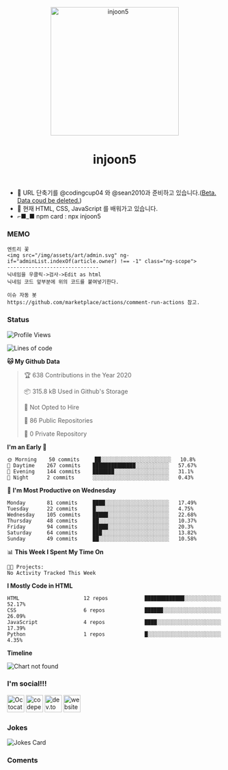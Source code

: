 <div align="center">
	<img width="300" height="300" src="https://avatars2.githubusercontent.com/u/52849281?s=1000&v=4 " alt="injoon5">
	<br>
	<p>
		<p>
			<sup>
				<h1 href="https://github.com/injoon5">injoon5</h1>
			</sup>
		</p>
		<br>
	</p>
</div>

- 🔭 URL  단축기를 @codingcup04 와 
     @sean2010과 준비하고 있습니다.(<a href="https://oijlink.glitch.me" target="_blank">Beta. Data coud be deleted.</a>) <br>
- 🌱 현재 HTML, CSS, JavaScript 를 배워가고 있습니다.
- ⌐■_■ npm card : npx injoon5

### MEMO

```text
엔트리 꽃
<img src="/img/assets/art/admin.svg" ng-if="adminList.indexOf(article.owner) !== -1" class="ng-scope">
------------------------------
닉네임을 우클릭->검사->Edit as html
닉네임 코드 앞부분에 위의 코드를 붙여넣기한다.

이슈 자동 봇
https://github.com/marketplace/actions/comment-run-actions 참고.
```
### Status
<!--START_SECTION:waka-->
![Profile Views](http://img.shields.io/badge/Profile%20Views-312-blue)

![Lines of code](https://img.shields.io/badge/From%20Hello%20World%20I%27ve%20Written-1.8%20million%20lines%20of%20code-blue)

**🐱 My Github Data** 

> 🏆 638 Contributions in the Year 2020
 > 
> 📦 315.8 kB Used in Github's Storage 
 > 
> 🚫 Not Opted to Hire
 > 
> 📜 86 Public Repositories
 > 
> 🔑 0 Private Repository 
 > 
**I'm an Early 🐤** 

```text
🌞 Morning    50 commits     ██░░░░░░░░░░░░░░░░░░░░░░░   10.8% 
🌆 Daytime    267 commits    ██████████████░░░░░░░░░░░   57.67% 
🌃 Evening    144 commits    ███████░░░░░░░░░░░░░░░░░░   31.1% 
🌙 Night      2 commits      ░░░░░░░░░░░░░░░░░░░░░░░░░   0.43%

```
📅 **I'm Most Productive on Wednesday** 

```text
Monday       81 commits     ████░░░░░░░░░░░░░░░░░░░░░   17.49% 
Tuesday      22 commits     █░░░░░░░░░░░░░░░░░░░░░░░░   4.75% 
Wednesday    105 commits    █████░░░░░░░░░░░░░░░░░░░░   22.68% 
Thursday     48 commits     ██░░░░░░░░░░░░░░░░░░░░░░░   10.37% 
Friday       94 commits     █████░░░░░░░░░░░░░░░░░░░░   20.3% 
Saturday     64 commits     ███░░░░░░░░░░░░░░░░░░░░░░   13.82% 
Sunday       49 commits     ██░░░░░░░░░░░░░░░░░░░░░░░   10.58%

```


📊 **This Week I Spent My Time On** 

```text
🐱‍💻 Projects: 
No Activity Tracked This Week

```

**I Mostly Code in HTML** 

```text
HTML                     12 repos            █████████████░░░░░░░░░░░░   52.17% 
CSS                      6 repos             ██████░░░░░░░░░░░░░░░░░░░   26.09% 
JavaScript               4 repos             ████░░░░░░░░░░░░░░░░░░░░░   17.39% 
Python                   1 repos             █░░░░░░░░░░░░░░░░░░░░░░░░   4.35%

```


**Timeline**

![Chart not found](https://github.com/injoon5/injoon5/blob/master/charts/bar_graph.png) 


<!--END_SECTION:waka-->


### I'm social!!!

[<img src='https://github.githubassets.com/images/icons/emoji/octocat.png' alt='Octocat' height='40'>](https://github.com/injoon5)  [<img src='https://cdn.jsdelivr.net/npm/simple-icons@3.0.1/icons/codepen.svg' alt='codepen' height='40'>](https://codepen.io/injoon5)  [<img src='https://cdn.jsdelivr.net/npm/simple-icons@3.0.1/icons/dev-dot-to.svg' alt='dev.to' height='40'>](https://dev.to/injoon5)  [<img src='https://cdn.jsdelivr.net/npm/simple-icons@3.0.1/icons/icloud.svg' alt='website' height='40'>](http://injoon5.ga) <br>


### Jokes
![Jokes Card](https://readme-jokes.vercel.app/api)

### Coments

<div>
<script src="https://utteranc.es/client.js"
        repo="injoon5/Injoon5"
        issue-term="url"
        label="💬"
        theme="github-light"
        crossorigin="anonymous"
        async>
</script>
</div>




 

